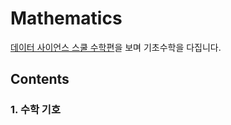 # Mathematics
[데이터 사이언스 스쿨 수학편](https://datascienceschool.net/02%20mathematics/00.00%20%EC%86%8C%EA%B0%9C%EC%9D%98%20%EA%B8%80.html)을 보며 기초수학을 다집니다.



## Contents
### 1. 수학 기호

